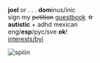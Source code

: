 **joel** or . . . **dom**inus/inic  
sign my ~~petition~~ [guestbook](https://joel.123guestbook.com/) ☆  
**autistic** + adhd  mexican  
eng/**esp**/pyc/sve **ok**!  
[interests/byi](http://txti.es/ohmygodf)

![spiiin](https://user-images.githubusercontent.com/116941296/215250577-9ff51deb-342d-4160-9b67-d64d960477b9.gif)
